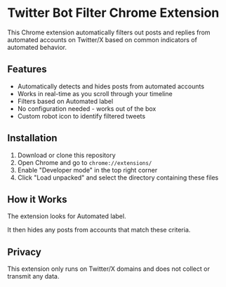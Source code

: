# Twitter Bot Filter Chrome Extension

This Chrome extension automatically filters out posts and replies from automated accounts on Twitter/X based on common indicators of automated behavior.

## Features

- Automatically detects and hides posts from automated accounts
- Works in real-time as you scroll through your timeline
- Filters based on Automated label
- No configuration needed - works out of the box
- Custom robot icon to identify filtered tweets

## Installation

1. Download or clone this repository
2. Open Chrome and go to `chrome://extensions/`
3. Enable "Developer mode" in the top right corner
4. Click "Load unpacked" and select the directory containing these files

## How it Works

The extension looks for Automated label.

It then hides any posts from accounts that match these criteria.

## Privacy

This extension only runs on Twitter/X domains and does not collect or transmit any data.
